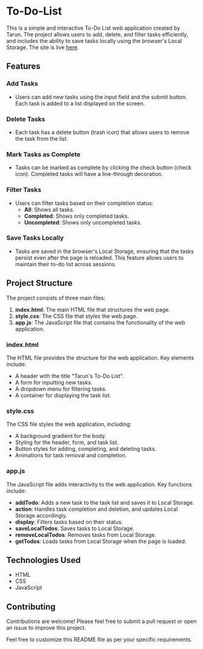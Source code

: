 ﻿# To-Do-List

This is a simple and interactive To-Do List web application created by Tarun. The project allows users to add, delete, and filter tasks efficiently, and includes the ability to save tasks locally using the browser's Local Storage. The site is live [here](https://tarun02jain.github.io/To-Do-List/).

## Features

### Add Tasks
- Users can add new tasks using the input field and the submit button. Each task is added to a list displayed on the screen.

### Delete Tasks
- Each task has a delete button (trash icon) that allows users to remove the task from the list.

### Mark Tasks as Complete
- Tasks can be marked as complete by clicking the check button (check icon). Completed tasks will have a line-through decoration.

### Filter Tasks
- Users can filter tasks based on their completion status:
  - **All**: Shows all tasks.
  - **Completed**: Shows only completed tasks.
  - **Uncompleted**: Shows only uncompleted tasks.

### Save Tasks Locally
- Tasks are saved in the browser's Local Storage, ensuring that the tasks persist even after the page is reloaded. This feature allows users to maintain their to-do list across sessions.

## Project Structure

The project consists of three main files:

1. **index.html**: The main HTML file that structures the web page.
2. **style.css**: The CSS file that styles the web page.
3. **app.js**: The JavaScript file that contains the functionality of the web application.

### index.html

The HTML file provides the structure for the web application. Key elements include:
- A header with the title "Tarun's To-Do List".
- A form for inputting new tasks.
- A dropdown menu for filtering tasks.
- A container for displaying the task list.

### style.css

The CSS file styles the web application, including:
- A background gradient for the body.
- Styling for the header, form, and task list.
- Button styles for adding, completing, and deleting tasks.
- Animations for task removal and completion.

### app.js

The JavaScript file adds interactivity to the web application. Key functions include:
- **addTodo**: Adds a new task to the task list and saves it to Local Storage.
- **action**: Handles task completion and deletion, and updates Local Storage accordingly.
- **display**: Filters tasks based on their status.
- **saveLocalTodos**: Saves tasks to Local Storage.
- **removeLocalTodos**: Removes tasks from Local Storage.
- **getTodos**: Loads tasks from Local Storage when the page is loaded.


## Technologies Used

- HTML
- CSS
- JavaScript

## Contributing

Contributions are welcome! Please feel free to submit a pull request or open an issue to improve this project.


Feel free to customize this README file as per your specific requirements.
